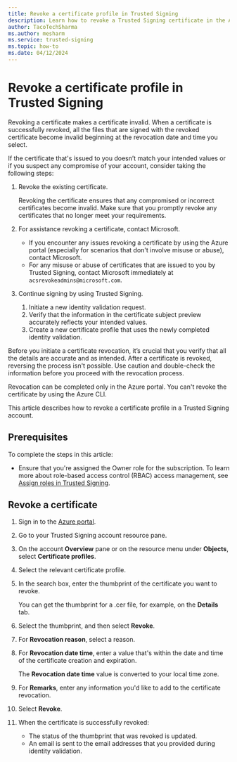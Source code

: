 ```yaml
---
title: Revoke a certificate profile in Trusted Signing 
description: Learn how to revoke a Trusted Signing certificate in the Azure portal. 
author: TacoTechSharma
ms.author: mesharm 
ms.service: trusted-signing 
ms.topic: how-to 
ms.date: 04/12/2024 
---
```



# Revoke a certificate profile in Trusted Signing

Revoking a certificate makes a certificate invalid. When a certificate is successfully revoked, all the files that are signed with the revoked certificate become invalid beginning at the revocation date and time you select.

If the certificate that's issued to you doesn’t match your intended values or if you suspect any compromise of your account, consider taking the following steps:

1. Revoke the existing certificate.

   Revoking the certificate ensures that any compromised or incorrect certificates become invalid. Make sure that you promptly revoke any certificates that no longer meet your requirements.

1. For assistance revoking a certificate, contact Microsoft.

   - If you encounter any issues revoking a certificate by using the Azure portal (especially for scenarios that don't involve misuse or abuse), contact Microsoft.
   - For any misuse or abuse of certificates that are issued to you by Trusted Signing, contact Microsoft immediately at `acsrevokeadmins@microsoft.com`.

1. Continue signing by using Trusted Signing.

   1. Initiate a new identity validation request.
   1. Verify that the information in the certificate subject preview accurately reflects your intended values.
   1. Create a new certificate profile that uses the newly completed identity validation.

Before you initiate a certificate revocation, it’s crucial that you verify that all the details are accurate and as intended. After a certificate is revoked, reversing the process isn't possible. Use caution and double-check the information before you proceed with the revocation process.

Revocation can be completed only in the Azure portal. You can't revoke the certificate by using the Azure CLI.

This article describes how to revoke a certificate profile in a Trusted Signing account.

## Prerequisites

To complete the steps in this article:

- Ensure that you're assigned the Owner role for the subscription. To learn more about role-based access control (RBAC) access management, see [Assign roles in Trusted Signing](tutorial-assign-roles.md).

## Revoke a certificate

1. Sign in to the [Azure portal](https://portal.azure.com/).
1. Go to your Trusted Signing account resource pane.
1. On the account **Overview** pane or on the resource menu under **Objects**, select **Certificate profiles**.
1. Select the relevant certificate profile.
1. In the search box, enter the thumbprint of the certificate you want to revoke.

   You can get the thumbprint for a .cer file, for example, on the **Details** tab.

1. Select the thumbprint, and then select **Revoke**.
1. For **Revocation reason**, select a reason.
1. For **Revocation date time**, enter a value that's within the date and time of the certificate creation and expiration.

   The **Revocation date time** value is converted to your local time zone.
1. For **Remarks**, enter any information you'd like to add to the certificate revocation.
1. Select **Revoke**.
1. When the certificate is successfully revoked:

   - The status of the thumbprint that was revoked is updated.
   - An email is sent to the email addresses that you provided during identity validation.
